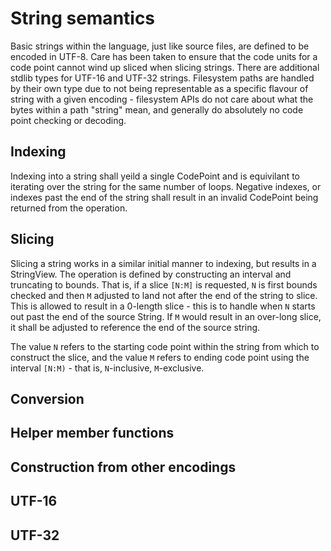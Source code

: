 # String semantics

Basic strings within the language, just like source files, are defined to be encoded in UTF-8.
Care has been taken to ensure that the code units for a code point cannot wind up sliced when slicing strings.
There are additional stdlib types for UTF-16 and UTF-32 strings. Filesystem paths are handled by their own type
due to not being representable as a specific flavour of string with a given encoding - filesystem APIs do not
care about what the bytes within a path "string" mean, and generally do absolutely no code point checking or decoding.

## Indexing

Indexing into a string shall yeild a single CodePoint and is equivilant to iterating over the string for the
same number of loops. Negative indexes, or indexes past the end of the string shall result in an invalid CodePoint
being returned from the operation.

## Slicing

Slicing a string works in a similar initial manner to indexing, but results in a StringView. The operation is defined
by constructing an interval and truncating to bounds. That is, if a slice `[N:M]` is requested, `N` is first bounds
checked and then `M` adjusted to land not after the end of the string to slice. This is allowed to result in a 0-length
slice - this is to handle when `N` starts out past the end of the source String. If `M` would result in an over-long
slice, it shall be adjusted to reference the end of the source string.

The value `N` refers to the starting code point within the string from which to construct the slice, and the value
`M` refers to ending code point using the interval `[N:M)` - that is, `N`-inclusive, `M`-exclusive.

## Conversion

## Helper member functions

## Construction from other encodings

## UTF-16

## UTF-32
